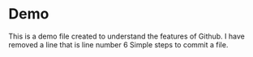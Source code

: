 # Demo

This is a demo file created to understand the features of Github.
I have removed a line that is line number 6
Simple steps to commit a file.
